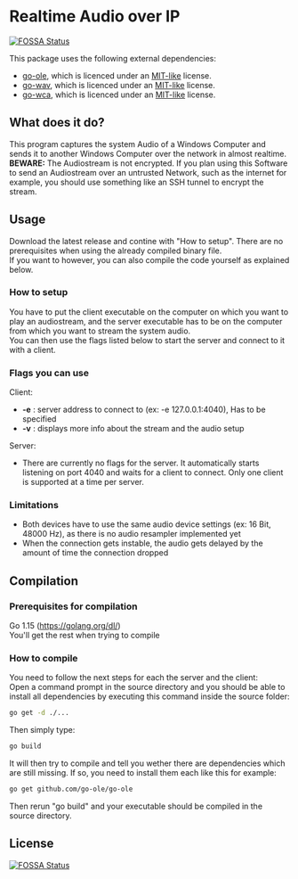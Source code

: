 # Realtime Audio over IP
[![FOSSA Status](https://app.fossa.com/api/projects/git%2Bgithub.com%2FLVH-IT%2FAudio-Over-IP.svg?type=shield)](https://app.fossa.com/projects/git%2Bgithub.com%2FLVH-IT%2FAudio-Over-IP?ref=badge_shield)

This package uses the following external dependencies:
* [go-ole](https://github.com/go-ole/go-ole), which is licenced under an [MIT-like](https://github.com/go-ole/go-ole/blob/master/LICENSE) license.
* [go-wav](https://github.com/moutend/go-wav), which is licenced under an [MIT-like](https://github.com/moutend/go-wav/blob/master/LICENSE) license.
* [go-wca](https://github.com/moutend/go-wca), which is licenced under an [MIT-like](https://github.com/moutend/go-wca/blob/develop/LICENSE) license.

## What does it do?
This program captures the system Audio of a Windows Computer and sends it to another Windows Computer over the network in almost realtime.  
**BEWARE:** The Audiostream is not encrypted. If you plan using this Software to send an Audiostream over an untrusted Network, such as the internet for example, you should use something like an SSH tunnel to encrypt the stream.  


## Usage
Download the latest release and contine with "How to setup". There are no prerequisites when using the already compiled binary file.  
If you want to however, you can also compile the code yourself as explained below.  


### How to setup
You have to put the client executable on the computer on which you want to play an audiostream, and the server executable has to be on the computer from which you want to stream the system audio.  
You can then use the flags listed below to start the server and connect to it with a client.

### Flags you can use
Client:
* **-e** :   server address to connect to (ex: -e 127.0.0.1:4040), Has to be specified
* **-v** :   displays more info about the stream and the audio setup  

Server:  
* There are currently no flags for the server. It automatically starts listening on port 4040 and waits for a client to connect. Only one client is supported at a time per server.  

### Limitations
* Both devices have to use the same audio device settings (ex: 16 Bit, 48000 Hz), as there is no audio resampler implemented yet  
* When the connection gets instable, the audio gets delayed by the amount of time the connection dropped  

## Compilation
### Prerequisites for compilation
Go 1.15 (https://golang.org/dl/)  
You'll get the rest when trying to compile  


### How to compile
You need to follow the next steps for each the server and the client:  
Open a command prompt in the source directory and you should be able to install all dependencies by executing this command inside the source folder: 
```sh
go get -d ./...
```
Then simply type:
```sh
go build
```
It will then try to compile and tell you wether there are dependencies which are still missing.
If so, you need to install them each like this for example: 
```sh
go get github.com/go-ole/go-ole
```
Then rerun "go build" and your executable should be compiled in the source directory.


## License
[![FOSSA Status](https://app.fossa.com/api/projects/git%2Bgithub.com%2FLVH-IT%2FAudio-Over-IP.svg?type=large)](https://app.fossa.com/projects/git%2Bgithub.com%2FLVH-IT%2FAudio-Over-IP?ref=badge_large)